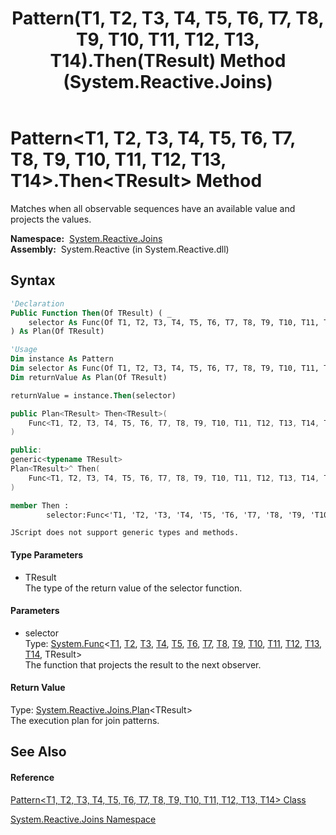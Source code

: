 ﻿---
title: Pattern(T1, T2, T3, T4, T5, T6, T7, T8, T9, T10, T11, T12, T13, T14).Then(TResult) Method  (System.Reactive.Joins)
TOCTitle: Then(TResult) Method
ms:assetid: M:System.Reactive.Joins.Pattern`14.Then``1(System.Func{`0,`1,`2,`3,`4,`5,`6,`7,`8,`9,`10,`11,`12,`13,``0})
ms:mtpsurl: https://msdn.microsoft.com/en-us/library/Hh211733(v=VS.103)
ms:contentKeyID: 36069179
ms.date: 06/28/2011
mtps_version: v=VS.103
f1_keywords:
- System.Reactive.Joins.Pattern`14.Then``1
dev_langs:
- CSharp
- JScript
- VB
- FSharp
- c++
---

# Pattern\<T1, T2, T3, T4, T5, T6, T7, T8, T9, T10, T11, T12, T13, T14\>.Then\<TResult\> Method

Matches when all observable sequences have an available value and projects the values.

**Namespace:**  [System.Reactive.Joins](hh211841\(v=vs.103\).md)  
**Assembly:**  System.Reactive (in System.Reactive.dll)

## Syntax

``` vb
'Declaration
Public Function Then(Of TResult) ( _
    selector As Func(Of T1, T2, T3, T4, T5, T6, T7, T8, T9, T10, T11, T12, T13, T14, TResult) _
) As Plan(Of TResult)
```

``` vb
'Usage
Dim instance As Pattern
Dim selector As Func(Of T1, T2, T3, T4, T5, T6, T7, T8, T9, T10, T11, T12, T13, T14, TResult)
Dim returnValue As Plan(Of TResult)

returnValue = instance.Then(selector)
```

``` csharp
public Plan<TResult> Then<TResult>(
    Func<T1, T2, T3, T4, T5, T6, T7, T8, T9, T10, T11, T12, T13, T14, TResult> selector
)
```

``` c++
public:
generic<typename TResult>
Plan<TResult>^ Then(
    Func<T1, T2, T3, T4, T5, T6, T7, T8, T9, T10, T11, T12, T13, T14, TResult>^ selector
)
```

``` fsharp
member Then : 
        selector:Func<'T1, 'T2, 'T3, 'T4, 'T5, 'T6, 'T7, 'T8, 'T9, 'T10, 'T11, 'T12, 'T13, 'T14, 'TResult> -> Plan<'TResult> 
```

``` jscript
JScript does not support generic types and methods.
```

#### Type Parameters

  - TResult  
    The type of the return value of the selector function.

#### Parameters

  - selector  
    Type: [System.Func](https://msdn.microsoft.com/en-us/library/Dd402861)\<[T1](hh229703\(v=vs.103\).md), [T2](hh229703\(v=vs.103\).md), [T3](hh229703\(v=vs.103\).md), [T4](hh229703\(v=vs.103\).md), [T5](hh229703\(v=vs.103\).md), [T6](hh229703\(v=vs.103\).md), [T7](hh229703\(v=vs.103\).md), [T8](hh229703\(v=vs.103\).md), [T9](hh229703\(v=vs.103\).md), [T10](hh229703\(v=vs.103\).md), [T11](hh229703\(v=vs.103\).md), [T12](hh229703\(v=vs.103\).md), [T13](hh229703\(v=vs.103\).md), [T14](hh229703\(v=vs.103\).md), TResult\>  
    The function that projects the result to the next observer.  

#### Return Value

Type: [System.Reactive.Joins.Plan](hh229039\(v=vs.103\).md)\<TResult\>  
The execution plan for join patterns.  

## See Also

#### Reference

[Pattern\<T1, T2, T3, T4, T5, T6, T7, T8, T9, T10, T11, T12, T13, T14\> Class](hh229703\(v=vs.103\).md)

[System.Reactive.Joins Namespace](hh211841\(v=vs.103\).md)

